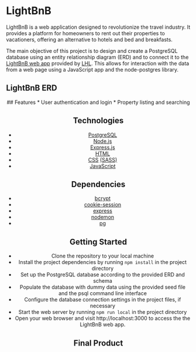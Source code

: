 # LightBnB

LightBnB is a web application designed to revolutionize the travel industry. It provides a platform for homeowners to rent out their properties to vacationers, offering an alternative to hotels and bed and breakfasts.

The main objective of this project is to design and create a PostgreSQL database using an entity relationship diagram (ERD) and to connect it to the [LightBnB web app](https://github.com/lighthouse-labs/LightBnB_WebApp) provided by [LHL](https://www.lighthouselabs.ca/en). This allows for interaction with the data from a web page using a JavaScript app and the node-postgres library.

## LightBnB ERD
<div align="center">


<div/>
## Features
* User authentication and login
* Property listing and searching

## Technologies
* [PostgreSQL](https://www.postgresql.org/)
* [Node.js](https://nodejs.org/en)
* [Express.js](https://expressjs.com/)
* [HTML](https://developer.mozilla.org/en-US/docs/Web/HTML)
* [CSS](https://developer.mozilla.org/en-US/docs/Web/CSS) [(SASS)](https://sass-lang.com/guide)
* [JavaScript](https://developer.mozilla.org/en-US/docs/Web/JavaScript)

## Dependencies
* [bcrypt](https://www.npmjs.com/package/bcrypt)
* [cookie-session](https://www.npmjs.com/package/cookie-session)
* [express](https://www.npmjs.com/package/express)
* [nodemon](https://www.npmjs.com/package/nodemon)
* [pg](https://node-postgres.com/)


## Getting Started
* Clone the repository to your local machine
* Install the project dependencies by running `npm install` in the project directory
* Set up the PostgreSQL database according to the provided ERD and schema
* Populate the database with dummy data using the provided seed file and the psql command line interface
* Configure the database connection settings in the project files, if necessary
* Start the web server by running `npm run local` in the project directory
* Open your web browser and visit http://localhost:3000 to access the the LightBnB web app.

## Final Product

<div align="center">


<div/>
